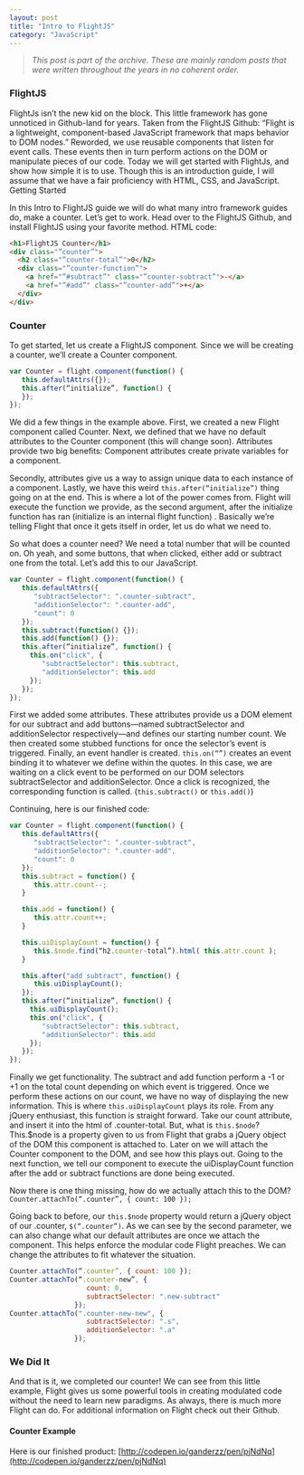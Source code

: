 ```yaml
---
layout: post
title: "Intro to FlightJS"
category: "JavaScript"
---
```


> _This post is part of the archive. These are mainly random posts that were written throughout the years in no coherent order._

### FlightJS

FlightJs isn’t the new kid on the block. This little framework has gone unnoticed in Github-land for years. Taken from the FlightJS Github: “Flight is a lightweight, component-based JavaScript framework that maps behavior to DOM nodes.” Reworded, we use reusable components that listen for event calls. These events then in turn perform actions on the DOM or manipulate pieces of our code. Today we will get started with FlightJs, and show how simple it is to use. Though this is an introduction guide, I will assume that we have a fair proficiency with HTML, CSS, and JavaScript.
Getting Started

In this Intro to FlightJS guide we will do what many intro framework guides do, make a counter. Let’s get to work.
Head over to the FlightJS Github, and install FlightJS using your favorite method.
HTML code:

```html
<h1>FlightJS Counter</h1>
<div class="”counter”">
  <h2 class="”counter-total”">0</h2>
  <div class="”counter-function”">
    <a href="”#subtract”" class="”counter-subtract”">-</a>
    <a href="”#add”" class="”counter-add”">+</a>
  </div>
</div>
```

### Counter

To get started, let us create a FlightJS component. Since we will be creating a counter, we’ll create a Counter component.

```javascript
var Counter = flight.component(function() {
   this.defaultAttrs({});
   this.after(“initialize”, function() {
   });
});
```

We did a few things in the example above. First, we created a new Flight component called Counter. Next, we defined that we have no default attributes to the Counter component (this will change soon). Attributes provide two big benefits: Component attributes create private variables for a component.

Secondly, attributes give us a way to assign unique data to each instance of a component. Lastly, we have this weird `this.after(“initialize”)` thing going on at the end. This is where a lot of the power comes from. Flight will execute the function we provide, as the second argument, after the initialize function has ran (initialize is an internal flight function) . Basically we’re telling Flight that once it gets itself in order, let us do what we need to.

So what does a counter need? We need a total number that will be counted on. Oh yeah, and some buttons, that when clicked, either add or subtract one from the total. Let’s add this to our JavaScript.

```javascript
var Counter = flight.component(function() {
   this.defaultAttrs({
      "subtractSelector": ".counter-subtract",
      "additionSelector": ".counter-add",
      "count": 0
   });
   this.subtract(function() {});
   this.add(function() {});
   this.after(“initialize”, function() {
     this.on("click", {
        "subtractSelector": this.subtract,
        "additionSelector": this.add
     });
   });
});
```

First we added some attributes. These attributes provide us a DOM element for our subtract and add buttons—named subtractSelector and additionSelector respectively—and defines our starting number count. We then created some stubbed functions for once the selector’s event is triggered. Finally, an event handler is created. `this.on(“”)` creates an event binding it to whatever we define within the quotes. In this case, we are waiting on a click event to be performed on our DOM selectors subtractSelector and additionSelector. Once a click is recognized, the corresponding function is called. (`this.subtract()` or `this.add()`)

Continuing, here is our finished code:

```javascript
var Counter = flight.component(function() {
   this.defaultAttrs({
      "subtractSelector": ".counter-subtract",
      "additionSelector": ".counter-add",
      "count": 0
   });
   this.subtract = function() {
      this.attr.count--;
   }

   this.add = function() {
      this.attr.count++;
   }

   this.uiDisplayCount = function() {
      this.$node.find(“h2.counter-total”).html( this.attr.count );
   }

   this.after("add subtract", function() {
      this.uiDisplayCount();
   });
   this.after(“initialize”, function() {
     this.uiDisplayCount();
     this.on("click", {
        "subtractSelector": this.subtract,
        "additionSelector": this.add
     });
   });
});
```

Finally we get functionality. The subtract and add function perform a -1 or +1 on the total count depending on which event is triggered. Once we perform these actions on our count, we have no way of displaying the new information. This is where `this.uiDisplayCount` plays its role. From any jQuery enthusiast, this function is straight forward. Take our count attribute, and insert it into the html of .counter-total. But, what is `this.$node`? This.\$node is a property given to us from Flight that grabs a jQuery object of the DOM this component is attached to. Later on we will attach the Counter component to the DOM, and see how this plays out. Going to the next function, we tell our component to execute the uiDisplayCount function after the add or subtract functions are done being executed.

Now there is one thing missing, how do we actually attach this to the DOM?
`Counter.attachTo(“.counter”, { count: 100 });`

Going back to before, our `this.$node` property would return a jQuery object of our .counter, `$(“.counter”)`. As we can see by the second parameter, we can also change what our default attributes are once we attach the component. This helps enforce the modular code Flight preaches. We can change the attributes to fit whatever the situation.

```javascript
Counter.attachTo(“.counter”, { count: 100 });
Counter.attachTo(“.counter-new”, {
                   count: 0,
                   subtractSelector: ".new-subtract"
                });
Counter.attachTo(".counter-new-new", {
                   subtractSelector: ".s",
                   additionSelector: ".a"
                });
```

### We Did It

And that is it, we completed our counter! We can see from this little example, Flight gives us some powerful tools in creating modulated code without the need to learn new paradigms. As always, there is much more Flight can do. For additional information on Flight check out their Github.

#### Counter Example

Here is our finished product: [http://codepen.io/ganderzz/pen/pjNdNq](http://codepen.io/ganderzz/pen/pjNdNq)
